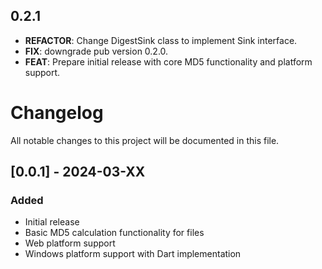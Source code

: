 ## 0.2.1

 - **REFACTOR**: Change DigestSink class to implement Sink interface.
 - **FIX**: downgrade pub version 0.2.0.
 - **FEAT**: Prepare initial release with core MD5 functionality and platform support.

# Changelog

All notable changes to this project will be documented in this file.

## [0.0.1] - 2024-03-XX

### Added
- Initial release
- Basic MD5 calculation functionality for files
- Web platform support
- Windows platform support with Dart implementation

